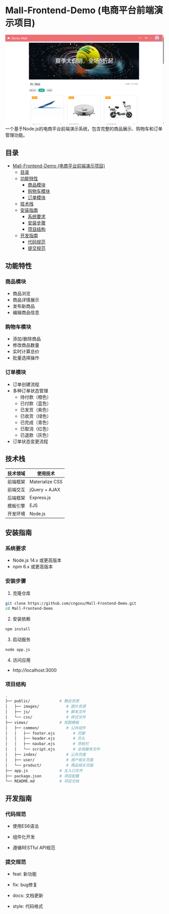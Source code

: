 # Mall-Frontend-Demo (电商平台前端演示项目)

![电商平台截图](src/public/images/screenshot.png)  
一个基于Node.js的电商平台前端演示系统，包含完整的商品展示、购物车和订单管理功能。

## 目录
- [Mall-Frontend-Demo (电商平台前端演示项目)](#mall-frontend-demo-电商平台前端演示项目)
  - [目录](#目录)
  - [功能特性](#功能特性)
    - [商品模块](#商品模块)
    - [购物车模块](#购物车模块)
    - [订单模块](#订单模块)
  - [技术栈](#技术栈)
  - [安装指南](#安装指南)
    - [系统要求](#系统要求)
    - [安装步骤](#安装步骤)
    - [项目结构](#项目结构)
  - [开发指南](#开发指南)
    - [代码规范](#代码规范)
    - [提交规范](#提交规范)

## 功能特性

### 商品模块
- 商品浏览
- 商品详情展示
- 发布新商品
- 编辑商品信息

### 购物车模块
- 添加/删除商品
- 修改商品数量
- 实时计算总价
- 批量选择操作

### 订单模块
- 订单创建流程
- 多种订单状态管理
  - 待付款（橙色）
  - 已付款（蓝色）
  - 已发货（紫色）
  - 已收货（绿色）
  - 已完成（青色）
  - 已取消（红色）
  - 已退款（灰色）
- 订单状态变更流程

## 技术栈

| 技术领域       | 使用技术                 |
|----------------|--------------------------|
| 前端框架       | Materialize CSS          |
| 前端交互       | jQuery + AJAX            |
| 后端框架       | Express.js               |
| 模板引擎       | EJS                      |
| 开发环境       | Node.js                  |

## 安装指南

### 系统要求
- Node.js 14.x 或更高版本
- npm 6.x 或更高版本

### 安装步骤

1. 克隆仓库
```bash
git clone https://github.com/cngoxu/Mall-Frontend-Demo.git
cd Mall-Frontend-Demo
```
2. 安装依赖

```bash
npm install
```

3. 启动服务

```bash
node app.js
```

4. 访问应用

- http://localhost:3000

### 项目结构
```bash
.
├── public/             # 静态资源
│   ├── images/            # 图片资源
│   ├── js/                # 脚本文件
│   └── css/               # 样式文件
├── views/              # 视图模板
│   ├── common/            # 公共组件
│   │   ├── footer.ejs        # 页脚
│   │   ├── header.ejs        # 页头
│   │   ├── navbar.ejs        # 导航栏
│   │   └── script.ejs        # 全局脚本文件
│   ├── index/             # 公共页面
│   ├── user/              # 用户相关页面
│   └── product/           # 商品相关页面
├── app.js              # 主入口文件
├── package.json        # 项目配置
└── README.md           # 项目文档
```

## 开发指南

### 代码规范

- 使用ES6语法

- 组件化开发

- 遵循RESTful API规范

###  提交规范

- feat: 新功能

- fix: bug修复

- docs: 文档更新

- style: 代码格式
